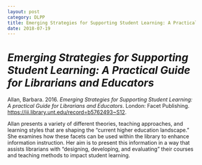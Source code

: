 ```yaml
---
layout: post
category: DLPP
title: Emerging Strategies for Supporting Student Learning: A Practical Guide for Librarians and Educators
date: 2018-07-19
---
```

# _Emerging Strategies for Supporting Student Learning: A Practical Guide for Librarians and Educators_

Allan, Barbara. 2016. _Emerging Strategies for Supporting Student Learning: A practical Guide for Librarians and Educators_. London: Facet Publishing. https://iii.library.unt.edu/record=b5762493~S12.

Allan presents a variety of different theories, teaching approaches, and learning styles that are shaping the “current higher education landscape.” She examines how these facets can be used within the library to enhance information instruction. Her aim is to present this information in a way that assists librarians with “designing, developing, and evaluating” their courses and teaching methods to impact student learning.
